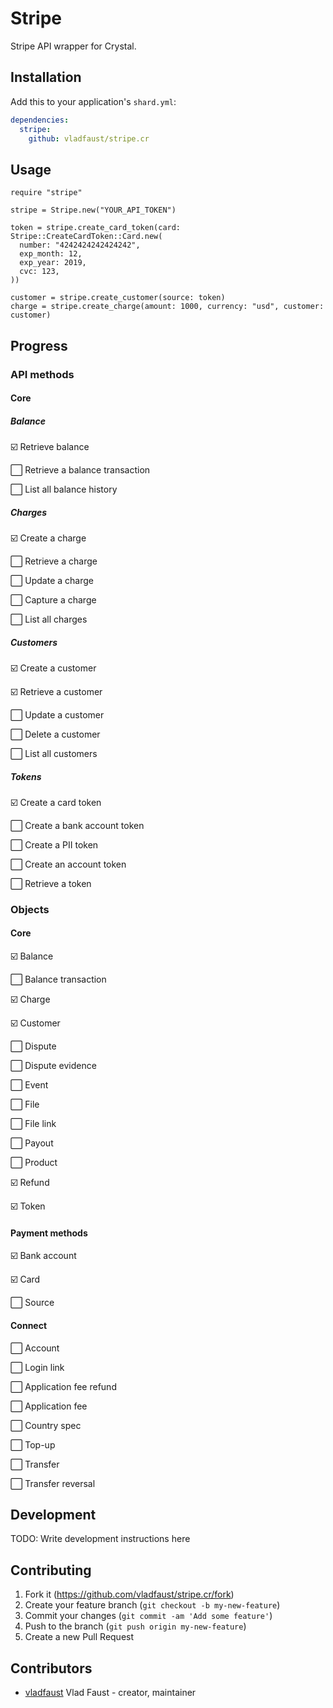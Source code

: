 # Stripe

Stripe API wrapper for Crystal.

## Installation

Add this to your application's `shard.yml`:

```yaml
dependencies:
  stripe:
    github: vladfaust/stripe.cr
```

## Usage

```crystal
require "stripe"

stripe = Stripe.new("YOUR_API_TOKEN")

token = stripe.create_card_token(card: Stripe::CreateCardToken::Card.new(
  number: "4242424242424242",
  exp_month: 12,
  exp_year: 2019,
  cvc: 123,
))

customer = stripe.create_customer(source: token)
charge = stripe.create_charge(amount: 1000, currency: "usd", customer: customer)
```

## Progress

### API methods

#### Core

##### Balance

☑️ Retrieve balance

⬜️ Retrieve a balance transaction

⬜️ List all balance history

##### Charges

☑️ Create a charge

⬜️ Retrieve a charge

⬜️ Update a charge

⬜️ Capture a charge

⬜️ List all charges

##### Customers

☑️ Create a customer

☑️ Retrieve a customer

⬜️ Update a customer

⬜️ Delete a customer

⬜️ List all customers

##### Tokens

☑️ Create a card token

⬜️ Create a bank account token

⬜️ Create a PII token

⬜️ Create an account token

⬜️ Retrieve a token

### Objects

#### Core

☑️ Balance

⬜️ Balance transaction

☑️ Charge

☑️ Customer

⬜️ Dispute

⬜️ Dispute evidence

⬜️ Event

⬜️ File

⬜️ File link

⬜️ Payout

⬜️ Product

☑️ Refund

☑️ Token

#### Payment methods

☑️ Bank account

☑️ Card

⬜️ Source

#### Connect


⬜️ Account

⬜️ Login link

⬜️ Application fee refund

⬜️ Application fee

⬜️ Country spec

⬜️ Top-up

⬜️ Transfer

⬜️ Transfer reversal

## Development

TODO: Write development instructions here

## Contributing

1. Fork it (<https://github.com/vladfaust/stripe.cr/fork>)
2. Create your feature branch (`git checkout -b my-new-feature`)
3. Commit your changes (`git commit -am 'Add some feature'`)
4. Push to the branch (`git push origin my-new-feature`)
5. Create a new Pull Request

## Contributors

- [vladfaust](https://github.com/vladfaust) Vlad Faust - creator, maintainer
